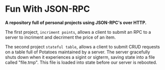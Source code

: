 # Fun With JSON-RPC
**A repository full of personal projects using JSON-RPC's over HTTP.**

The first project, `incriment points`, allows a client to submit an RPC to a server to incriment and decriment the price of an item.

The second project `stateful table`, allows a client to submit CRUD requests on a table full of Potatoes maintained by a server. The server gracefully shuts down when it experiences a sigint or sigterm, saving state into a file called "file.tmp". This file is loaded into state before our server is rebooted.  
